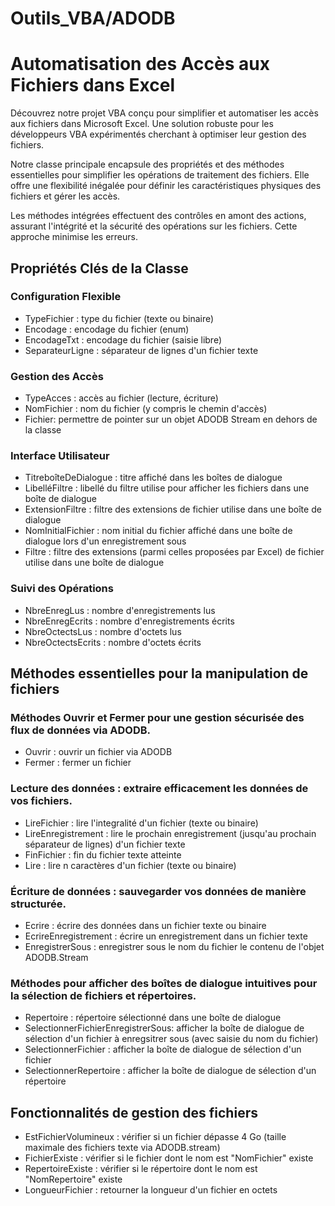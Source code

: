 # Outils_VBA/ADODB
<h1>Automatisation des Accès aux Fichiers dans Excel</h1>
<p>Découvrez notre projet VBA conçu pour simplifier et automatiser les accès aux fichiers dans Microsoft Excel. Une solution robuste pour les développeurs VBA expérimentés cherchant à optimiser leur gestion des fichiers.</p>
<p>Notre classe principale encapsule des propriétés et des méthodes essentielles pour simplifier les opérations de traitement des fichiers. Elle offre une flexibilité inégalée pour définir les caractéristiques physiques des fichiers et gérer les accès.</p>
<p>Les méthodes intégrées effectuent des contrôles en amont des actions, assurant l'intégrité et la sécurité des opérations sur les fichiers. Cette approche minimise les erreurs.</p>
<h2>Propriétés Clés de la Classe</h2>
<h3>Configuration Flexible</h3>
<ul>
<li>TypeFichier : type du fichier (texte ou binaire)</li>
<li>Encodage : encodage du fichier (enum)</li>
<li>EncodageTxt : encodage du fichier (saisie libre)</li>
<li>SeparateurLigne : séparateur de lignes d'un fichier texte</li>
</ul>
<h3>Gestion des Accès</h3>
<ul>
<li>TypeAcces : accès au fichier (lecture, écriture)</li>
<li>NomFichier : nom du fichier (y compris le chemin d'accès)</li>
<li>Fichier: permettre de pointer sur un objet ADODB Stream en dehors de la classe</li>
</ul>
<h3>Interface Utilisateur</h3>
<ul>
<li>TitreboîteDeDialogue : titre affiché dans les boîtes de dialogue</li>
<li>LibelléFiltre : libellé du filtre utilise pour afficher les fichiers dans une boîte de dialogue</li>
<li>ExtensionFiltre : filtre des extensions de fichier utilise dans une boîte de dialogue</li>
<li>NomInitialFichier : nom initial du fichier affiché dans une boîte de dialogue lors d'un enregistrement  sous</li>
<li>Filtre : filtre des extensions (parmi celles proposées par Excel) de fichier utilise dans une boîte de dialogue</li>
</ul>
<h3>Suivi des Opérations</h3>
<ul>
<li>NbreEnregLus : nombre d'enregistrements lus</li>
<li>NbreEnregEcrits : nombre d'enregistrements écrits</li>
<li>NbreOctectsLus : nombre d'octets lus</li>
<li>NbreOctectsEcrits : nombre d'octets écrits</li>
</ul>
<h2>Méthodes essentielles pour la manipulation de fichiers</h2>
<h3>Méthodes Ouvrir et Fermer pour une gestion sécurisée des flux de données via ADODB.</h3>
<ul>
<li>Ouvrir : ouvrir un fichier via ADODB</li>
<li>Fermer : fermer un fichier</li>
</ul>
<h3>Lecture des données : extraire efficacement les données de vos fichiers.</h3>
<ul>
<li>LireFichier : lire l'integralité d'un fichier (texte ou binaire)</li>
<li>LireEnregistrement : lire le prochain enregistrement (jusqu'au prochain séparateur de lignes) d'un fichier texte</li>
<li>FinFichier : fin du fichier texte atteinte</li>
<li>Lire : lire n caractères d'un fichier (texte ou binaire)</li>
</ul>
<h3>Écriture de données : sauvegarder vos données de manière structurée.</h3>
<ul>
<li>Ecrire : écrire des données dans un fichier texte ou binaire</li>
<li>EcrireEnregistrement : écrire un enregistrement dans un fichier texte</li>
<li>EnregistrerSous : enregistrer sous le nom du fichier le contenu de l'objet ADODB.Stream</li>
</ul>
<h3>Méthodes pour afficher des boîtes de dialogue intuitives pour la sélection de fichiers et répertoires.</h3>
<ul>
<li>Repertoire : répertoire sélectionné dans une boîte de dialogue</li>
<li>SelectionnerFichierEnregistrerSous: afficher la boîte de dialogue de sélection d'un fichier à enregsitrer sous (avec saisie du nom du fichier)</li>
<li>SelectionnerFichier : afficher la boîte de dialogue de sélection d'un fichier</li>
<li>SelectionnerRepertoire : afficher la boîte de dialogue de sélection d'un répertoire</li>
</ul>
<h2>Fonctionnalités de gestion des fichiers</h2>
<ul>
<li>EstFichierVolumineux : vérifier si un fichier dépasse 4 Go (taille maximale des fichiers texte via ADODB.stream)</li>
<li>FichierExiste : vérifier si le fichier dont le nom est "NomFichier" existe</li>
<li>RepertoireExiste : vérifier si le répertoire dont le nom est "NomRepertoire" existe</li>
<li>LongueurFichier : retourner la longueur d'un fichier en octets</li>
</ul>
